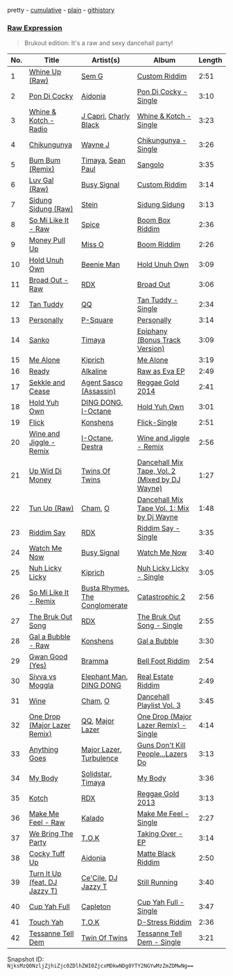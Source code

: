 pretty - [cumulative](/playlists/cumulative/3yUO32lGCEnAfFGORSEsy4.md) - [plain](/playlists/plain/3yUO32lGCEnAfFGORSEsy4) - [githistory](https://github.githistory.xyz/mackorone/spotify-playlist-archive/blob/main/playlists/plain/3yUO32lGCEnAfFGORSEsy4)

### [Raw Expression](https://open.spotify.com/playlist/3yUO32lGCEnAfFGORSEsy4)

> Brukout edition: It's a raw and sexy dancehall party!

| No. | Title | Artist(s) | Album | Length |
|---|---|---|---|---|
| 1 | [Whine Up \(Raw\)](https://open.spotify.com/track/1spNzvIJws5TO1ndJg1Ve5) | [Sem G](https://open.spotify.com/artist/5CCXlkV2BqKzd0xRPTMRmB) | [Custom Riddim](https://open.spotify.com/album/6nnS6YDUdEjQbvU1hPOLgn) | 2:51 |
| 2 | [Pon Di Cocky](https://open.spotify.com/track/1BzxmGvShJ3W9b4Amh0kJ5) | [Aidonia](https://open.spotify.com/artist/5mYWkDD4b1eM4ZjFq5axxs) | [Pon Di Cocky \- Single](https://open.spotify.com/album/0Ww3n3dfssmNxSh5DlepDr) | 3:10 |
| 3 | [Whine & Kotch \- Radio](https://open.spotify.com/track/6pNWsPS93NXjzgjRyCB4fY) | [J Capri](https://open.spotify.com/artist/6rgMAmoutpto9ded7xYd20), [Charly Black](https://open.spotify.com/artist/5sK8BsvyDl4TFA6KaBf8or) | [Whine & Kotch \- Single](https://open.spotify.com/album/7GEez0YRjAId4UcKWjd9R4) | 3:23 |
| 4 | [Chikungunya](https://open.spotify.com/track/2usjFIPHRVelmHbKbzrCeS) | [Wayne J](https://open.spotify.com/artist/7apNIuNMajUbUcgFYyiTjG) | [Chikungunya \- Single](https://open.spotify.com/album/7K2lZYmcDurf2j3K9EawGI) | 3:26 |
| 5 | [Bum Bum \(Remix\)](https://open.spotify.com/track/1Y76C380CAm8rvW22NBwr2) | [Timaya](https://open.spotify.com/artist/7gEgjd9W1P1iAD9FbubrqC), [Sean Paul](https://open.spotify.com/artist/3Isy6kedDrgPYoTS1dazA9) | [Sangolo](https://open.spotify.com/album/2LN4I8RNJ5ueezDNECNvnH) | 3:35 |
| 6 | [Luv Gal \(Raw\)](https://open.spotify.com/track/3prT4qkW5Y5KEoE5JzSwPZ) | [Busy Signal](https://open.spotify.com/artist/4RfTXjK9aiiIKDaKUHpL57) | [Custom Riddim](https://open.spotify.com/album/6nnS6YDUdEjQbvU1hPOLgn) | 3:14 |
| 7 | [Sidung Sidung \(Raw\)](https://open.spotify.com/track/13Gc7D4WgMaIStTeDkX6wH) | [Stein](https://open.spotify.com/artist/0gZ94YliBPeRCBE5FRtjw3) | [Sidung Sidung](https://open.spotify.com/album/502ahVdiMYC4AcyvyExGzU) | 3:13 |
| 8 | [So Mi Like It \- Raw](https://open.spotify.com/track/3Cu3lT6wryOucvmzCCvRl3) | [Spice](https://open.spotify.com/artist/0EIFSPrbWXU4Ljp3OBjkqs) | [Boom Box Riddim](https://open.spotify.com/album/4HjnpN4E1MDr0anJ9TyEay) | 2:36 |
| 9 | [Money Pull Up](https://open.spotify.com/track/1uEwBmpetNcbyCsgqmVxp6) | [Miss O](https://open.spotify.com/artist/5TCw1uzcu7UWbl8Cj7aUcg) | [Boom Riddim](https://open.spotify.com/album/5iUgilCv1LIyTQnHegqe6m) | 2:26 |
| 10 | [Hold Unuh Own](https://open.spotify.com/track/07I2t6AlitygHRPhM5BONy) | [Beenie Man](https://open.spotify.com/artist/4L3GTE04bW5N7azA9QPhjA) | [Hold Unuh Own](https://open.spotify.com/album/5Jb27DQ4iwGGLZhCxPa2uj) | 3:09 |
| 11 | [Broad Out \- Raw](https://open.spotify.com/track/5LHlIudAN2fauwWF1fAcqJ) | [RDX](https://open.spotify.com/artist/4GpVRyxDYccJrbQkO3KWws) | [Broad Out](https://open.spotify.com/album/6gAYG7RjiDv3Ml7H2jOEJU) | 3:06 |
| 12 | [Tan Tuddy](https://open.spotify.com/track/5U2pAv6PjbMK5PHy9aJ30Z) | [QQ](https://open.spotify.com/artist/06SIuEAp0Cqena9c2bZfgq) | [Tan Tuddy \- Single](https://open.spotify.com/album/219eGlm5GOH5TU7yPPaSx7) | 2:34 |
| 13 | [Personally](https://open.spotify.com/track/0uK2d3mNUFE2iSLWBEE138) | [P\-Square](https://open.spotify.com/artist/42IUN9kTPdUdI1kre6L7Wk) | [Personally](https://open.spotify.com/album/346ALZtW5vMjS0W9e3cyqQ) | 3:14 |
| 14 | [Sanko](https://open.spotify.com/track/2xtnyvIh9I7WMVr0cOu12U) | [Timaya](https://open.spotify.com/artist/7gEgjd9W1P1iAD9FbubrqC) | [Epiphany \(Bonus Track Version\)](https://open.spotify.com/album/6XLRfsaOf4r8eiBUN9pDWn) | 3:09 |
| 15 | [Me Alone](https://open.spotify.com/track/63LAGY7KLbltZOFsqEno2Z) | [Kiprich](https://open.spotify.com/artist/1K6FlvOftq7555uvKY0m5v) | [Me Alone](https://open.spotify.com/album/06dTmnZOv3Q9EwK9etSZZF) | 3:19 |
| 16 | [Ready](https://open.spotify.com/track/5sDwFm4RcTERzlpzohKgcl) | [Alkaline](https://open.spotify.com/artist/2LIAgeQ5NZurwixfoG3CWZ) | [Raw as Eva EP](https://open.spotify.com/album/4xrq2zp164pr1el8bDDLlK) | 2:49 |
| 17 | [Sekkle and Cease](https://open.spotify.com/track/3AEUdAahhkgPZ8jan4OPHo) | [Agent Sasco \(Assassin\)](https://open.spotify.com/artist/0CiLVKp7LJTm0c8jdUmQNy) | [Reggae Gold 2014](https://open.spotify.com/album/6m1RHSRiyDR733BShmmtuf) | 2:41 |
| 18 | [Hold Yuh Own](https://open.spotify.com/track/5XkKSEdRjMSYNOv2QV2938) | [DING DONG](https://open.spotify.com/artist/351x2S7CduShTNvtzgkMl7), [I\-Octane](https://open.spotify.com/artist/2T5FHRvBN0LYvlvDoU89dS) | [Hold Yuh Own](https://open.spotify.com/album/3Ur8FGJjKOl1j7nC1tL84s) | 3:01 |
| 19 | [Flick](https://open.spotify.com/track/6DZe9W8l6rW4Mdht6BWJND) | [Konshens](https://open.spotify.com/artist/3nwYsifpwrKmCIpw4i0HDW) | [Flick\-Single](https://open.spotify.com/album/1QUpg64KemHTCvzMEZdpnW) | 2:51 |
| 20 | [Wine and Jiggle \- Remix](https://open.spotify.com/track/0k9fNfWaP7rkmyO5cPXAD6) | [I\-Octane](https://open.spotify.com/artist/2T5FHRvBN0LYvlvDoU89dS), [Destra](https://open.spotify.com/artist/0xMFjTpcN1zaf1ZU5NaNmk) | [Wine and Jiggle \- Remix](https://open.spotify.com/album/1AxcRxxqKAtwMJ3lxr9gDA) | 2:56 |
| 21 | [Up Wid Di Money](https://open.spotify.com/track/4wlh7ahjpX6SMXnDHFv7cf) | [Twins Of Twins](https://open.spotify.com/artist/6Da0wir7fJJkkIqM6UaHNK) | [Dancehall Mix Tape, Vol\. 2 \(Mixed by DJ Wayne\)](https://open.spotify.com/album/5ueiw43Xkliz4bT1s9xMyI) | 1:27 |
| 22 | [Tun Up \(Raw\)](https://open.spotify.com/track/5ZI5mphraeOlo8aV8gyR8W) | [Cham](https://open.spotify.com/artist/5G8IlDlnPQPN4YmtJ6NDxK), [O](https://open.spotify.com/artist/4sCLCgeGyiK20qVjrwYB4b) | [Dancehall Mix Tape Vol\. 1: Mix by Dj Wayne](https://open.spotify.com/album/0GweG4seTUWRYYCXivYh2m) | 1:48 |
| 23 | [Riddim Say](https://open.spotify.com/track/7JhebiszpIziMWmHBp2E1l) | [RDX](https://open.spotify.com/artist/4GpVRyxDYccJrbQkO3KWws) | [Riddim Say \- Single](https://open.spotify.com/album/3KCUMxsZ7pjlRMHOMWgXGe) | 3:35 |
| 24 | [Watch Me Now](https://open.spotify.com/track/6HXXkkqeyNaVIH7f6al0S4) | [Busy Signal](https://open.spotify.com/artist/4RfTXjK9aiiIKDaKUHpL57) | [Watch Me Now](https://open.spotify.com/album/1ntDC3ut4LrJwlfFZzcApY) | 3:40 |
| 25 | [Nuh Licky Licky](https://open.spotify.com/track/6x1kHESfQCre33cyrcsl04) | [Kiprich](https://open.spotify.com/artist/1K6FlvOftq7555uvKY0m5v) | [Nuh Licky Licky \- Single](https://open.spotify.com/album/4GteMlwW4Rg7DB28djtLG1) | 3:05 |
| 26 | [So Mi Like It \- Remix](https://open.spotify.com/track/4XwZl1uHX2HPb8in1eu6hb) | [Busta Rhymes](https://open.spotify.com/artist/1YfEcTuGvBQ8xSD1f53UnK), [The Conglomerate](https://open.spotify.com/artist/1CYOP1c5fDlT3jFhEuMikF) | [Catastrophic 2](https://open.spotify.com/album/3ayFdF3gGMn72tgGfu2G94) | 2:56 |
| 27 | [The Bruk Out Song](https://open.spotify.com/track/5k0nzfSO9qYM3vZd7g5Hyt) | [RDX](https://open.spotify.com/artist/4GpVRyxDYccJrbQkO3KWws) | [The Bruk Out Song \- Single](https://open.spotify.com/album/1pbXyRjVgQWpt7KTwlSDvV) | 2:55 |
| 28 | [Gal a Bubble \- Raw](https://open.spotify.com/track/2bvFZtQc3JbD5ZSA6cwvjq) | [Konshens](https://open.spotify.com/artist/3nwYsifpwrKmCIpw4i0HDW) | [Gal a Bubble](https://open.spotify.com/album/78ye6DakWA48XtSsBDD86O) | 3:30 |
| 29 | [Gwan Good \(Yes\)](https://open.spotify.com/track/4bdBKl86l7e9UfdvTfoMER) | [Bramma](https://open.spotify.com/artist/6MCVsi6GS30CyBcLvhKcRg) | [Bell Foot Riddim](https://open.spotify.com/album/6u8bCRB5NWFWVoas0aJ9FZ) | 2:54 |
| 30 | [Sivva vs Moggla](https://open.spotify.com/track/4CRLMDK5EZFabFMlnFnpJX) | [Elephant Man](https://open.spotify.com/artist/6NOvBZrkd83MSD51xkq4on), [DING DONG](https://open.spotify.com/artist/351x2S7CduShTNvtzgkMl7) | [Real Estate Riddim](https://open.spotify.com/album/61botM0358uP1LKborxa5E) | 2:49 |
| 31 | [Wine](https://open.spotify.com/track/7hezVPTsmm6yW3algVMmVr) | [Cham](https://open.spotify.com/artist/5G8IlDlnPQPN4YmtJ6NDxK), [O](https://open.spotify.com/artist/4sCLCgeGyiK20qVjrwYB4b) | [Dancehall Playlist Vol\. 3](https://open.spotify.com/album/40ajc00D1twBntrNRIy5IL) | 3:45 |
| 32 | [One Drop \(Major Lazer Remix\)](https://open.spotify.com/track/0VlEi9JtkfpG3HB8QBUHXG) | [QQ](https://open.spotify.com/artist/06SIuEAp0Cqena9c2bZfgq), [Major Lazer](https://open.spotify.com/artist/738wLrAtLtCtFOLvQBXOXp) | [One Drop \(Major Lazer Remix\) \- Single](https://open.spotify.com/album/7rw6EB6CbmqBbGpdUVCiFC) | 4:14 |
| 33 | [Anything Goes](https://open.spotify.com/track/2jhWBExVr3FC0OClVj34zm) | [Major Lazer](https://open.spotify.com/artist/738wLrAtLtCtFOLvQBXOXp), [Turbulence](https://open.spotify.com/artist/071vBgcrWSy5w3RmhMZpOb) | [Guns Don't Kill People...Lazers Do](https://open.spotify.com/album/4ICw5ualRoQjCO8K61B6i7) | 3:13 |
| 34 | [My Body](https://open.spotify.com/track/0J7DZ1EoO3QdsatzmDtdAZ) | [Solidstar](https://open.spotify.com/artist/1Nuq9WJb01OoR56vu02bhX), [Timaya](https://open.spotify.com/artist/7gEgjd9W1P1iAD9FbubrqC) | [My Body](https://open.spotify.com/album/6oeh0i6i8LG9JgXRG4HQk3) | 3:36 |
| 35 | [Kotch](https://open.spotify.com/track/06sYBhXjzVvv818nOUMyDU) | [RDX](https://open.spotify.com/artist/2BY9mNvxYerBu88KJ5YB0V) | [Reggae Gold 2013](https://open.spotify.com/album/6FaPULvv6mllRzy80J879B) | 3:13 |
| 36 | [Make Me Feel \- Raw](https://open.spotify.com/track/41WD7y6TewtqDgJglJJEmB) | [Kalado](https://open.spotify.com/artist/49LHSIccKp7CYrofg0HHTA) | [Make Me Feel \- Single](https://open.spotify.com/album/5JqDC629uwZb7c9SPA7mf4) | 2:27 |
| 37 | [We Bring The Party](https://open.spotify.com/track/2p2n9MH5yVTsiqKj88o61E) | [T.O.K](https://open.spotify.com/artist/06JH3wcXkJg7eoxZVMO1UX) | [Taking Over \- EP](https://open.spotify.com/album/4TpadfL2W8Re5B8Cg1WNbk) | 3:14 |
| 38 | [Cocky Tuff Up](https://open.spotify.com/track/6jKNYORXeWGGGiSkj1sBZu) | [Aidonia](https://open.spotify.com/artist/5mYWkDD4b1eM4ZjFq5axxs) | [Matte Black Riddim](https://open.spotify.com/album/4iSfhNdg4CcSoHBZ8MNR0S) | 2:50 |
| 39 | [Turn It Up \(feat\. DJ Jazzy T\)](https://open.spotify.com/track/5DycXVa4e82E6k9M15Nf51) | [Ce'Cile](https://open.spotify.com/artist/1RnGhd2JfN5nbVOvYmhDyO), [DJ Jazzy T](https://open.spotify.com/artist/4DxQlFDzfkQjyU9mrqcV4Q) | [Still Running](https://open.spotify.com/album/0ZEmsBG911uKT7CJxlF0DS) | 3:40 |
| 40 | [Cup Yah Full](https://open.spotify.com/track/41gA2hLHRJW4bC40lm2X7R) | [Capleton](https://open.spotify.com/artist/21J3YJTyq1biE3SvSNjzuf) | [Cup Yah Full \- Single](https://open.spotify.com/album/1GIhVkizUAMw7Zci6DMPdG) | 3:47 |
| 41 | [Touch Yah](https://open.spotify.com/track/0K22864F8jwAymy5JsopR9) | [T.O.K](https://open.spotify.com/artist/06JH3wcXkJg7eoxZVMO1UX) | [D\-Stress Riddim](https://open.spotify.com/album/2HOMRFOtWZrMdHkGqyuQJR) | 2:36 |
| 42 | [Tessanne Tell Dem](https://open.spotify.com/track/0IqAVLRSSNDybTiD4NXMWo) | [Twin Of Twins](https://open.spotify.com/artist/3kkI2L53bVPB958OJbsUg8) | [Tessanne Tell Dem \- Single](https://open.spotify.com/album/77eG5ngHcacQMWKKyutofb) | 3:21 |

Snapshot ID: `NjksMzQ0NzljZjhiZjc0ZDlhZWI0ZjcxMDkwNDg0YTY2NGYwMzZmZDMwNg==`